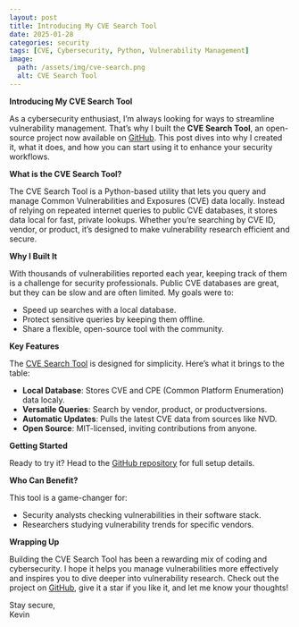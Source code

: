 ```yaml
---
layout: post
title: Introducing My CVE Search Tool
date: 2025-01-28
categories: security
tags: [CVE, Cybersecurity, Python, Vulnerability Management]
image:
  path: /assets/img/cve-search.png
  alt: CVE Search Tool
---
```


**Introducing My CVE Search Tool**

As a cybersecurity enthusiast, I’m always looking for ways to streamline vulnerability management. That’s why I built the **CVE Search Tool**, an open-source project now available on [GitHub](https://github.com/kw-soft/cveSearch). This post dives into why I created it, what it does, and how you can start using it to enhance your security workflows.

**What is the CVE Search Tool?**

The CVE Search Tool is a Python-based utility that lets you query and manage Common Vulnerabilities and Exposures (CVE) data locally. Instead of relying on repeated internet queries to public CVE databases, it stores data local for fast, private lookups. Whether you’re searching by CVE ID, vendor, or product, it’s designed to make vulnerability research efficient and secure.

**Why I Built It**

With thousands of vulnerabilities reported each year, keeping track of them is a challenge for security professionals. Public CVE databases are great, but they can be slow and are often limited. My goals were to:
- Speed up searches with a local database.
- Protect sensitive queries by keeping them offline.
- Share a flexible, open-source tool with the community.

**Key Features**

The [CVE Search Tool](https://github.com/kw-soft/cveSearch) is designed for simplicity. Here’s what it brings to the table:

- **Local Database**: Stores CVE and CPE (Common Platform Enumeration) data localy.
- **Versatile Queries**: Search by vendor, product, or productversions.
- **Automatic Updates**: Pulls the latest CVE data from sources like NVD.
- **Open Source**: MIT-licensed, inviting contributions from anyone.

**Getting Started**

Ready to try it? Head to the [GitHub repository](https://github.com/kw-soft/cveSearch) for full setup details. 


**Who Can Benefit?**

This tool is a game-changer for:
- Security analysts checking vulnerabilities in their software stack.
- Researchers studying vulnerability trends for specific vendors.



**Wrapping Up**

Building the CVE Search Tool has been a rewarding mix of coding and cybersecurity. I hope it helps you manage vulnerabilities more effectively and inspires you to dive deeper into vulnerability research. Check out the project on [GitHub](https://github.com/kw-soft/cveSearch), give it a star if you like it, and let me know your thoughts!

Stay secure,  
Kevin